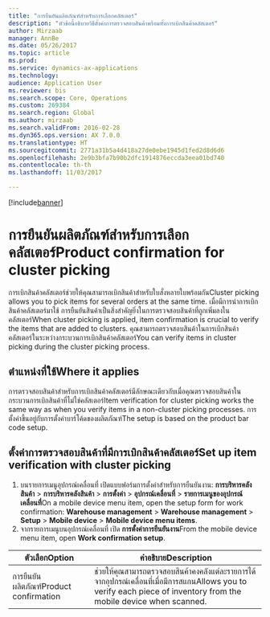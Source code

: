 ```yaml
---
title: "การยืนยันผลิตภัณฑ์สำหรับการเลือกคลัสเตอร์"
description: "หัวข้อนี้อธิบายวิธีตั้งค่าการตรวจสอบสินค้าพร้อมทั้งการเบิกสินค้าคลัสเตอร์"
author: Mirzaab
manager: AnnBe
ms.date: 05/26/2017
ms.topic: article
ms.prod: 
ms.service: dynamics-ax-applications
ms.technology: 
audience: Application User
ms.reviewer: bis
ms.search.scope: Core, Operations
ms.custom: 269384
ms.search.region: Global
ms.author: mirzaab
ms.search.validFrom: 2016-02-28
ms.dyn365.ops.version: AX 7.0.0
ms.translationtype: HT
ms.sourcegitcommit: 2771a31b5a4d418a27de0ebe1945d1fed2d8d6d6
ms.openlocfilehash: 2e9b3bfa7b90b2dfc1914876eccda3eea01bd740
ms.contentlocale: th-th
ms.lasthandoff: 11/03/2017

---
```


[!include[banner](../includes/banner.md)]

# <a name="product-confirmation-for-cluster-picking"></a><span data-ttu-id="e4fda-103">การยืนยันผลิตภัณฑ์สำหรับการเลือกคลัสเตอร์</span><span class="sxs-lookup"><span data-stu-id="e4fda-103">Product confirmation for cluster picking</span></span>
<span data-ttu-id="e4fda-104">การเบิกสินค้าคลัสเตอร์ช่วยให้คุณสามารถเบิกสินค้าสำหรับใบสั่งหลายใบพร้อมกัน</span><span class="sxs-lookup"><span data-stu-id="e4fda-104">Cluster picking allows you to pick items for several orders at the same time.</span></span> <span data-ttu-id="e4fda-105">เมื่อมีการนำการเบิกสินค้าคลัสเตอร์มาใช้ การยืนยันสินค้าเป็นสิ่งสำคัญยิ่งในการตรวจสอบสินค้าที่ถูกเพิ่มลงในคลัสเตอร์</span><span class="sxs-lookup"><span data-stu-id="e4fda-105">When cluster picking is applied, item confirmation is crucial to verify the items that are added to clusters.</span></span> <span data-ttu-id="e4fda-106">คุณสามารถตรวจสอบสินค้าในการเบิกสินค้าคลัสเตอร์ในระหว่างกระบวนการเบิกสินค้าคลัสเตอร์</span><span class="sxs-lookup"><span data-stu-id="e4fda-106">You can verify items in cluster picking during the cluster picking process.</span></span>

## <a name="where-it-applies"></a><span data-ttu-id="e4fda-107">ตำแหน่งที่ใช้</span><span class="sxs-lookup"><span data-stu-id="e4fda-107">Where it applies</span></span>
<span data-ttu-id="e4fda-108">การตรวจสอบสินค้าสำหรับการเบิกสินค้าคลัสเตอร์มีลักษณะเดียวกับเมื่อคุณตรวจสอบสินค้าในกระบวนการเบิกสินค้าที่ไม่ใช่คลัสเตอร์</span><span class="sxs-lookup"><span data-stu-id="e4fda-108">Item verification for cluster picking works the same way as when you verify items in a non-cluster picking processes.</span></span> <span data-ttu-id="e4fda-109">การตั้งค่าขึ้นอยู่กับการตั้งค่าบาร์โค้ดของผลิตภัณฑ์</span><span class="sxs-lookup"><span data-stu-id="e4fda-109">The setup is based on the product bar code setup.</span></span>

## <a name="set-up-item-verification-with-cluster-picking"></a><span data-ttu-id="e4fda-110">ตั้งค่าการตรวจสอบสินค้าที่มีการเบิกสินค้าคลัสเตอร์</span><span class="sxs-lookup"><span data-stu-id="e4fda-110">Set up item verification with cluster picking</span></span>
1.  <span data-ttu-id="e4fda-111">บนรายการเมนูอุปกรณ์เคลื่อนที่ เปิดแบบฟอร์มการตั้งค่าสำหรับการยืนยันงาน: **การบริหารคลังสินค้า** > **การบริหารคลังสินค้า** > **การตั้งค่า** > **อุปกรณ์เคลื่อนที่** > **รายการเมนูของอุปกรณ์เคลื่อนที่**</span><span class="sxs-lookup"><span data-stu-id="e4fda-111">On a mobile device menu item, open the setup form for work confirmation: **Warehouse management** > **Warehouse management** > **Setup** > **Mobile device** > **Mobile device menu items**.</span></span>
2.  <span data-ttu-id="e4fda-112">จากรายการเมนูบนอุปกรณ์เคลื่อนที่ เปิด **การตั้งค่าการยืนยันงาน**</span><span class="sxs-lookup"><span data-stu-id="e4fda-112">From the mobile device menu item, open **Work confirmation setup**.</span></span>

| <span data-ttu-id="e4fda-113">ตัวเลือก</span><span class="sxs-lookup"><span data-stu-id="e4fda-113">Option</span></span>        | <span data-ttu-id="e4fda-114">คำอธิบาย</span><span class="sxs-lookup"><span data-stu-id="e4fda-114">Description</span></span>   | 
| ------------- | ------------- |
|<span data-ttu-id="e4fda-115">การยืนยันผลิตภัณฑ์</span><span class="sxs-lookup"><span data-stu-id="e4fda-115">Product confirmation</span></span> | <span data-ttu-id="e4fda-116">ช่วยให้คุณสามารถตรวจสอบสินค้าคงคลังแต่ละรายการได้จากอุปกรณ์เคลื่อนที่เมื่อมีการสแกน</span><span class="sxs-lookup"><span data-stu-id="e4fda-116">Allows you to verify each piece of inventory from the mobile device when scanned.</span></span>|

